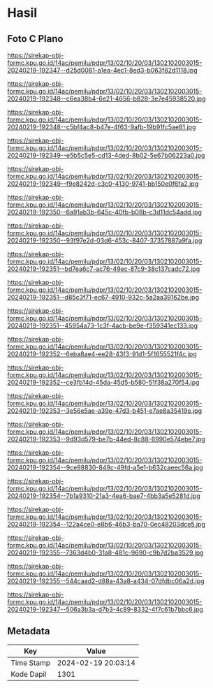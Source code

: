 # Hasil

## Foto C Plano

https://sirekap-obj-formc.kpu.go.id/14ac/pemilu/pdpr/13/02/10/20/03/1302102003015-20240219-192347--d25d0081-a1ea-4ec1-8ed3-b063f82d1118.jpg

https://sirekap-obj-formc.kpu.go.id/14ac/pemilu/pdpr/13/02/10/20/03/1302102003015-20240219-192348--c6ea38b4-6e21-4656-b828-3e7e45938520.jpg

https://sirekap-obj-formc.kpu.go.id/14ac/pemilu/pdpr/13/02/10/20/03/1302102003015-20240219-192348--c5bf4ac8-b47e-4f63-9afb-19b91fc5ae81.jpg

https://sirekap-obj-formc.kpu.go.id/14ac/pemilu/pdpr/13/02/10/20/03/1302102003015-20240219-192349--e5b5c5e5-cd13-4ded-8b02-5e67b06223a0.jpg

https://sirekap-obj-formc.kpu.go.id/14ac/pemilu/pdpr/13/02/10/20/03/1302102003015-20240219-192349--f9e8242d-c3c0-4130-9741-bb150e0f6fa2.jpg

https://sirekap-obj-formc.kpu.go.id/14ac/pemilu/pdpr/13/02/10/20/03/1302102003015-20240219-192350--6a91ab3b-645c-40fb-b08b-c3d11dc54add.jpg

https://sirekap-obj-formc.kpu.go.id/14ac/pemilu/pdpr/13/02/10/20/03/1302102003015-20240219-192350--93f97e2d-03d6-453c-8407-37357887a9fa.jpg

https://sirekap-obj-formc.kpu.go.id/14ac/pemilu/pdpr/13/02/10/20/03/1302102003015-20240219-192351--bd7ea6c7-ac76-49ec-87c9-38c137cadc72.jpg

https://sirekap-obj-formc.kpu.go.id/14ac/pemilu/pdpr/13/02/10/20/03/1302102003015-20240219-192351--d85c3f71-ec67-4910-932c-5a2aa39162be.jpg

https://sirekap-obj-formc.kpu.go.id/14ac/pemilu/pdpr/13/02/10/20/03/1302102003015-20240219-192351--45954a73-1c3f-4acb-be9e-f359341ec133.jpg

https://sirekap-obj-formc.kpu.go.id/14ac/pemilu/pdpr/13/02/10/20/03/1302102003015-20240219-192352--6eba8ae4-ee28-43f3-91d1-5f1655521f4c.jpg

https://sirekap-obj-formc.kpu.go.id/14ac/pemilu/pdpr/13/02/10/20/03/1302102003015-20240219-192352--ce3fb14d-45da-45d5-b580-51f38a270f54.jpg

https://sirekap-obj-formc.kpu.go.id/14ac/pemilu/pdpr/13/02/10/20/03/1302102003015-20240219-192353--3e56e5ae-a39e-47d3-b451-e7ae8a35419e.jpg

https://sirekap-obj-formc.kpu.go.id/14ac/pemilu/pdpr/13/02/10/20/03/1302102003015-20240219-192353--9d93d579-be7b-44ed-8c88-6990e574ebe7.jpg

https://sirekap-obj-formc.kpu.go.id/14ac/pemilu/pdpr/13/02/10/20/03/1302102003015-20240219-192354--9ce98830-849c-49fd-a5e1-b632caeec56a.jpg

https://sirekap-obj-formc.kpu.go.id/14ac/pemilu/pdpr/13/02/10/20/03/1302102003015-20240219-192354--7b1a9310-21a3-4ea6-bae7-4bb3a5e5281d.jpg

https://sirekap-obj-formc.kpu.go.id/14ac/pemilu/pdpr/13/02/10/20/03/1302102003015-20240219-192354--122a4ce0-e8b6-46b3-ba70-0ec48203dce5.jpg

https://sirekap-obj-formc.kpu.go.id/14ac/pemilu/pdpr/13/02/10/20/03/1302102003015-20240219-192355--7363d4b0-31a8-481c-9690-c9b7d2ba3529.jpg

https://sirekap-obj-formc.kpu.go.id/14ac/pemilu/pdpr/13/02/10/20/03/1302102003015-20240219-192355--544caad2-d88a-43a8-a434-07dfdbc06a2d.jpg

https://sirekap-obj-formc.kpu.go.id/14ac/pemilu/pdpr/13/02/10/20/03/1302102003015-20240219-192347--506a3b3a-d7b3-4c89-8332-4f7c61b7bbc6.jpg


## Metadata

| Key        | Value               |
| ---------- | ------------------- |
| Time Stamp | 2024-02-19 20:03:14 |
| Kode Dapil | 1301                |



